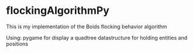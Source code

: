 # flockingAlgorithmPy

This is my implementation of the Boids flocking behavior algorithm

Using:
pygame for display
a quadtree datastructure for holding entities and positions


